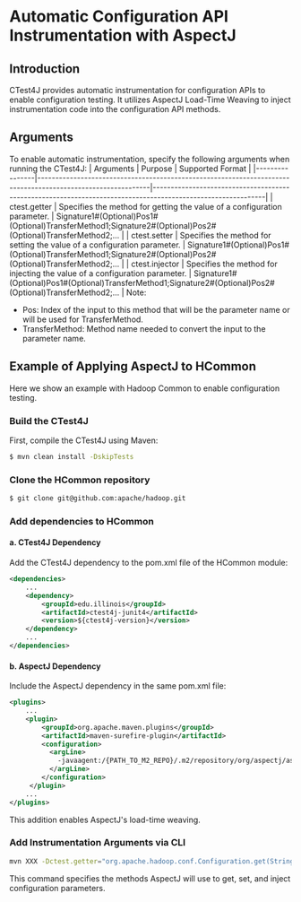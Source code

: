 # Automatic Configuration API Instrumentation with AspectJ

## Introduction
CTest4J provides automatic instrumentation for configuration APIs to enable configuration testing. 
It utilizes AspectJ Load-Time Weaving to inject instrumentation code into the configuration API methods.

## Arguments
To enable automatic instrumentation, specify the following arguments when running the CTest4J:
| Arguments      | Purpose                                                                                                     | Supported Format                                                                                            |
|----------------|-------------------------------------------------------------------------------------------------------------|-------------------------------------------------------------------------------------------------------------|
| ctest.getter   | Specifies the method for getting the value of a configuration parameter.    | Signature1#(Optional)Pos1#(Optional)TransferMethod1;Signature2#(Optional)Pos2#(Optional)TransferMethod2;... |
| ctest.setter   | Specifies the method for setting the value of a configuration parameter.    | Signature1#(Optional)Pos1#(Optional)TransferMethod1;Signature2#(Optional)Pos2#(Optional)TransferMethod2;... |
| ctest.injector | Specifies the method for injecting the value of a configuration parameter. | Signature1#(Optional)Pos1#(Optional)TransferMethod1;Signature2#(Optional)Pos2#(Optional)TransferMethod2;... |
Note:
- Pos: Index of the input to this method that will be the parameter name or will be used for TransferMethod.
- TransferMethod: Method name needed to convert the input to the parameter name.

## Example of Applying AspectJ to HCommon
Here we show an example with Hadoop Common to enable configuration testing.

### Build the CTest4J
First, compile the CTest4J using Maven:
```bash
$ mvn clean install -DskipTests
```
### Clone the HCommon repository
```bash
$ git clone git@github.com:apache/hadoop.git
```

### Add dependencies to HCommon
#### a. CTest4J Dependency
Add the CTest4J dependency to the pom.xml file of the HCommon module:

```xml
<dependencies>
    ...
    <dependency>
        <groupId>edu.illinois</groupId>
        <artifactId>ctest4j-junit4</artifactId>
        <version>${ctest4j-version}</version>
    </dependency>
    ...
</dependencies>
```

#### b. AspectJ Dependency
Include the AspectJ dependency in the same pom.xml file:

```xml
<plugins>
    ...
    <plugin>
        <groupId>org.apache.maven.plugins</groupId>
        <artifactId>maven-surefire-plugin</artifactId>
        <configuration>
          <argLine>
            -javaagent:/{PATH_TO_M2_REPO}/.m2/repository/org/aspectj/aspectjweaver/1.9.7/aspectjweaver-1.9.7.jar
          </argLine>
        </configuration>
     </plugin>
    ...
</plugins>
```
This addition enables AspectJ's load-time weaving.
### Add Instrumentation Arguments via CLI 
```bash
mvn XXX -Dctest.getter="org.apache.hadoop.conf.Configuration.get(String)" -Dctest.setter="org.apache.hadoop.conf.Configuration.set(String,String)" -Dctest.injector="org.apache.hadoop.conf.Configuration()#set"
```
This command specifies the methods AspectJ will use to get, set, and inject configuration parameters.
